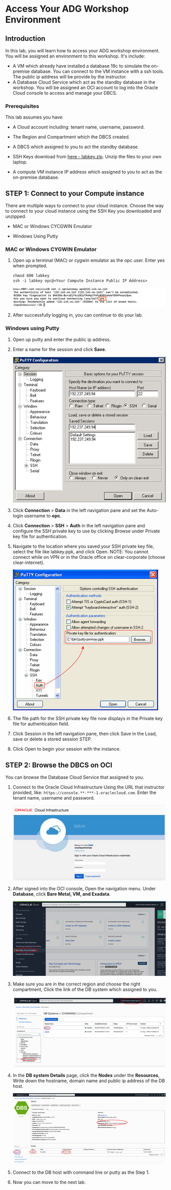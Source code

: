 # Access Your ADG Workshop Environment

## Introduction
In this lab, you will learn how to access your ADG workshop environment. You will be assigned an environment to this workshop. It's include:

- A VM which already have installed a database 19c to simulate the on-premise database. You can connect to the VM instance with a ssh tools. The public ip address will be provide by the instructor.
- A Database Cloud Service which act as the standby database in the workshop. You will be assigned an OCI account to log into the Oracle Cloud console to access and manage your DBCS.

### Prerequisites

This lab assumes you have:
- A Cloud account including: tenant name, username, password.

- The Region and Compartment which the DBCS created.

- A DBCS which assigned to you to act the standby database.

- SSH Keys download from [here - labkey.zip](https://github.com/minqiaowang/hybrid-adg-apac/raw/master/ssh-keys/labkey.zip). Unzip the files to your own laptop.

- A compute VM instance IP address which assigned to you to act as the on-premise database.

  

## **STEP 1**: Connect to your Compute instance

There are multiple ways to connect to your cloud instance.  Choose the way to connect to your cloud instance using the SSH Key you downloaded and unzipped. 

- MAC or Windows CYCGWIN Emulator

- Windows Using Putty
  
  
### MAC or Windows CYGWIN Emulator
1. Open up a terminal (MAC) or cygwin emulator as the opc user.  Enter yes when prompted.

    ````
    chmod 600 labkey
    ssh -i labkey opc@<Your Compute Instance Public IP Address>
    ````
    ![](./images/ssh-first-time.png " ")

    

4.  After successfully logging in, you can continue to do your lab.

### Windows using Putty

1.  Open up putty and enter the public ip address.

2.  Enter a name for the session and click **Save**.

    ![](./images/putty-setup.png " ")

3. Click **Connection** > **Data** in the left navigation pane and set the Auto-login username to **opc**.

4. Click **Connection** > **SSH** > **Auth** in the left navigation pane and configure the SSH private key to use by clicking Browse under Private key file for authentication.

5. Navigate to the location where you saved your SSH private key file, select the file like labkey.ppk, and click Open.  NOTE:  You cannot connect while on VPN or in the Oracle office on clear-corporate (choose clear-internet).

    ![](./images/putty-auth.png " ")

6. The file path for the SSH private key file now displays in the Private key file for authentication field.

7. Click Session in the left navigation pane, then click Save in the Load, save or delete a stored session STEP.

8. Click Open to begin your session with the instance.

## **STEP 2**: Browse the DBCS on OCI

You can browse the Database Cloud Service that assigned to you.
1.  Connect to the Oracle Cloud Infrastructure Using the URL that instructor provided, like: `https://console.**-***-1.oraclecloud.com`. Enter the tenant name, username and password. 
    
    ![](images/image-20200808121527712.png)
    
2.  After signed into the OCI console, Open the navigation menu. Under **Database**, click **Bare Metal, VM, and Exadata**.

    ![](images/image-20200808122124697.png)

3. Make sure you are in the correct region and choose the right compartment, Click the link of the DB system which assigned to you.

    ![](images/image-20200808122618014.png)

4. In the **DB system Details** page, click the **Nodes** under the **Resources**, Write down the hostname, domain name and public ip address of the DB host.

    ![](images/image-20200808122936413.png)

5. Connect to the DB host with command line or putty as the Step 1.

6. Now you can move to the next lab.
